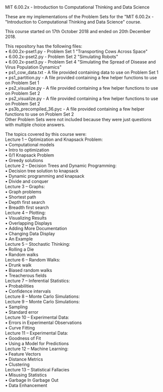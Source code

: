 MIT 6.00.2x - Introduction to Computational Thinking and Data Science

These are my implementations of the Problem Sets for the "MIT 6.00.2x - "Introduction to Computational Thinking and Data Science" course.

This course started on 17th October 2018 and ended on 20th December 2018.

This repository has the following files:  
• 6.00.2x-pset1.py - Problem Set 1 "Transporting Cows Across Space"  
• 6.00.2x-pset2.py - Problem Set 2 "Simulating Robots"  
• 6.00.2x-pset3.py - Problem Set 4 "Simulating the Spread of Disease and Virus Population Dynamics"  
• ps1_cow_data.txt - A file provided containing data to use on Problem Set 1   
• ps1_partition.py - A file provided containing a few helper functions to use on Problem Set 1  
• ps2_visualize.py - A file provided containing a few helper functions to use on Problem Set 2  
• ps2_visualize.py - A file provided containing a few helper functions to use on Problem Set 2  
• ps3b_precompiled_36.pyc - A file provided containing a few helper functions to use on Problem Set 2  
Other Problem Sets were not included because they were just questions with multiple choice answers.  

The topics covered by this course were:  
  Lecture 1 – Optimization and Knapsack Problem:  
  • Computational models  
  • Intro to optimization  
  • 0/1 Knapsack Problem  
  • Greedy solutions  
  Lecture 2 – Decision Trees and Dynamic Programming:  
  • Decision tree solution to knapsack  
  • Dynamic programming and knapsack  
  • Divide and conquer  
  Lecture 3 – Graphs:  
  • Graph problems  
  • Shortest path  
  • Depth first search  
  • Breadth first search  
  Lecture 4 – Plotting:  
  • Visualizing Results  
  • Overlapping Displays  
  • Adding More Documentation  
  • Changing Data Display  
  • An Example  
  Lecture 5 – Stochastic Thinking:  
  • Rolling a Die  
  • Random walks  
  Lecture 6 – Random Walks:  
  • Drunk walk  
  • Biased random walks  
  • Treacherous fields  
  Lecture 7 – Inferential Statistics:  
  • Probabilities  
  • Confidence intervals  
  Lecture 8 – Monte Carlo Simulations:  
  Lecture 9 – Monte Carlo Simulations:  
  • Sampling  
  • Standard error  
  Lecture 10 – Experimental Data:  
  • Errors in Experimental Observations  
  • Curve Fitting  
  Lecture 11 – Experimental Data:  
  • Goodness of Fit  
  • Using a Model for Predictions  
  Lecture 12 – Machine Learning:  
  • Feature Vectors  
  • Distance Metrics  
  • Clustering  
  Lecture 13 – Statistical Fallacies  
  • Misusing Statistics  
  • Garbage In Garbage Out  
  • Data Enhancement  
